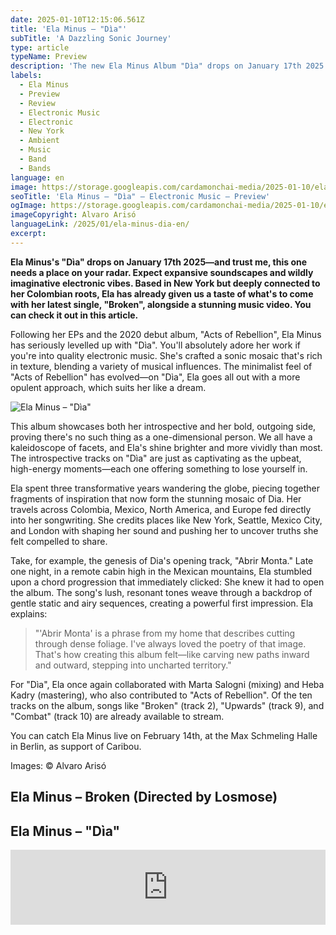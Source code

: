 ```yaml
---
date: 2025-01-10T12:15:06.561Z
title: 'Ela Minus – "Dìa"'
subTitle: 'A Dazzling Sonic Journey'
type: article
typeName: Preview
description: 'The new Ela Minus Album "Dìa" drops on January 17th 2025. Read my preview and find out some stunning insights about it!'
labels:
  - Ela Minus
  - Preview
  - Review
  - Electronic Music
  - Electronic
  - New York
  - Ambient
  - Music
  - Band
  - Bands
language: en
image: https://storage.googleapis.com/cardamonchai-media/2025-01-10/ela-minus-dia-soundsvegan-com-3-jpg-imagine-c8c8c8_9e9796_1024_768/640.webp
seoTitle: 'Ela Minus – "Dìa" – Electronic Music – Preview'
ogImage: https://storage.googleapis.com/cardamonchai-media/2025-01-10/ela-minus-dia-soundsvegan-com-og-jpg-imagine-585858_86807d_1200_628/640.webp
imageCopyright: Alvaro Arisó
languageLink: /2025/01/ela-minus-dia-en/
excerpt:
---
```


**Ela Minus's "Dìa" drops on January 17th 2025—and trust me, this one needs a place on your radar. Expect expansive soundscapes and wildly imaginative electronic vibes. Based in New York but deeply connected to her Colombian roots, Ela has already given us a taste of what's to come with her latest single, "Broken", alongside a stunning music video. You can check it out in this article.**

Following her EPs and the 2020 debut album, "Acts of Rebellion", Ela Minus has seriously levelled up with "Dìa". You'll absolutely adore her work if you're into quality electronic music. She's crafted a sonic mosaic that's rich in texture, blending a variety of musical influences. The minimalist feel of "Acts of Rebellion" has evolved—on "Dìa", Ela goes all out with a more opulent approach, which suits her like a dream.

![Ela Minus – "Dìa"](https://storage.googleapis.com/cardamonchai-media/2025-01-10/ela-minus-dia-lp-cover-soundsvegan-com-jpg-imagine-e8e8e8_99847c_3000_3000/640.webp 'Ela Minus – "Dìa"')

This album showcases both her introspective and her bold, outgoing side, proving there's no such thing as a one-dimensional person. We all have a kaleidoscope of facets, and Ela's shine brighter and more vividly than most. The introspective tracks on "Dìa" are just as captivating as the upbeat, high-energy moments—each one offering something to lose yourself in.

Ela spent three transformative years wandering the globe, piecing together fragments of inspiration that now form the stunning mosaic of Dia. Her travels across Colombia, Mexico, North America, and Europe fed directly into her songwriting. She credits places like New York, Seattle, Mexico City, and London with shaping her sound and pushing her to uncover truths she felt compelled to share.

Take, for example, the genesis of Dia's opening track, "Abrir Monta." Late one night, in a remote cabin high in the Mexican mountains, Ela stumbled upon a chord progression that immediately clicked: She knew it had to open the album. The song's lush, resonant tones weave through a backdrop of gentle static and airy sequences, creating a powerful first impression. Ela explains:

> "'Abrir Monta' is a phrase from my home that describes cutting through dense foliage. I've always loved the poetry of that image. That's how creating this album felt—like carving new paths inward and outward, stepping into uncharted territory."

For "Dìa", Ela once again collaborated with Marta Salogni (mixing) and Heba Kadry (mastering), who also contributed to "Acts of Rebellion". Of the ten tracks on the album, songs like "Broken" (track 2), "Upwards" (track 9), and "Combat" (track 10) are already available to stream.

You can catch Ela Minus live on February 14th, at the Max Schmeling Halle in Berlin, as support of Caribou.

Images: © Alvaro Arisó

<Gallery name="ela-minus-dia" />

## Ela Minus – Broken (Directed by Losmose)

<YouTube id="cF4kF48inMA" />

## Ela Minus – "Dìa"

<iframe
  style="border: 0; width: 100%; height: 120px;"
  src="https://bandcamp.com/EmbeddedPlayer/album=1056602543/size=large/bgcol=ffffff/linkcol=5c9b72/license_id=4110/tracklist=false/artwork=small/transparent=true/"
  seamless
>
  <a href="https://elaminus.bandcamp.com/album/d-a">DÍA by Ela Minus</a>
</iframe>
